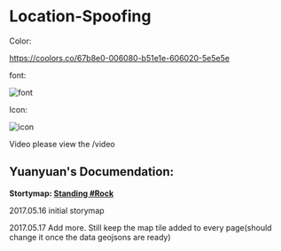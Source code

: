 # Location-Spoofing

Color: 

https://coolors.co/67b8e0-006080-b51e1e-606020-5e5e5e

font:

![font](https://github.com/winkyt/LocationSpoofing/blob/master/img/font.PNG)

Icon:

![icon](https://github.com/winkyt/LocationSpoofing/blob/master/img/Icon.png)

Video 
please view the /video








## Yuanyuan's Documendation:

**Stortymap: [Standing #Rock](https://cdn.rawgit.com/winkyt/LocationSpoofing/49aff190/LocationSpoofing_index.html)**

2017.05.16 initial storymap

2017.05.17 Add more. Still keep the map tile added to every page(should change it once the data geojsons are ready)
